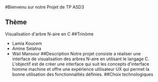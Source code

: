 #Bienvenu sur notre Projet de TP ASD3
## Thème 
Visualisation d'arbre N-aire en C 
##Trinôme 
- Lamia Koucem
- Amine Selatna
- Wail Mansour
##Description
Notre projet consiste a réaliser une interface de visualisation des arbres N-aire en utilisant le langage C. L'objectif est de créer une interface qui suit les concepts d'interface homme machine et offre une expérience utilisateur UX qui permet la bonne utilisation des fonctionnalités définies.
##Choix technologiques 


